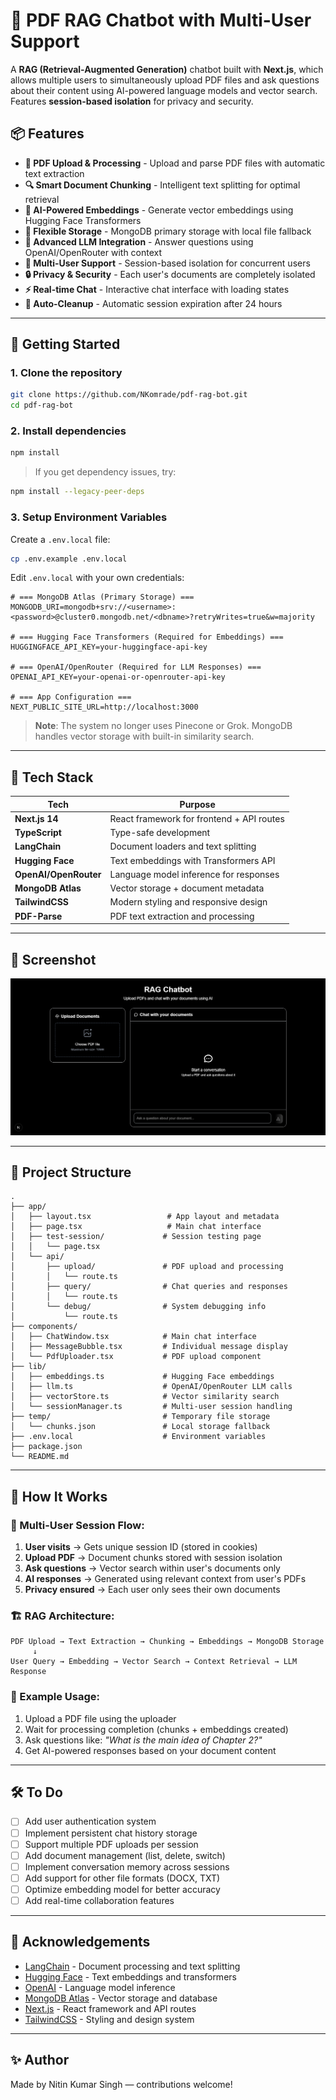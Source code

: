 # 🧠 PDF RAG Chatbot with Multi-User Support

A **RAG (Retrieval-Augmented Generation)** chatbot built with **Next.js**, which allows multiple users to simultaneously upload PDF files and ask questions about their content using AI-powered language models and vector search. Features **session-based isolation** for privacy and security.

## 📦 Features

- **📄 PDF Upload & Processing** - Upload and parse PDF files with automatic text extraction
- **🔍 Smart Document Chunking** - Intelligent text splitting for optimal retrieval
- **🧠 AI-Powered Embeddings** - Generate vector embeddings using Hugging Face Transformers
- **💾 Flexible Storage** - MongoDB primary storage with local file fallback
- **🤖 Advanced LLM Integration** - Answer questions using OpenAI/OpenRouter with context
- **👥 Multi-User Support** - Session-based isolation for concurrent users
- **🔒 Privacy & Security** - Each user's documents are completely isolated
- **⚡ Real-time Chat** - Interactive chat interface with loading states
- **🧹 Auto-Cleanup** - Automatic session expiration after 24 hours

---

## 🚀 Getting Started

### 1. Clone the repository

```bash
git clone https://github.com/NKomrade/pdf-rag-bot.git
cd pdf-rag-bot
```

### 2. Install dependencies

```bash
npm install
```

> If you get dependency issues, try:

```bash
npm install --legacy-peer-deps
```

### 3. Setup Environment Variables

Create a `.env.local` file:

```bash
cp .env.example .env.local
```

Edit `.env.local` with your own credentials:

```env
# === MongoDB Atlas (Primary Storage) ===
MONGODB_URI=mongodb+srv://<username>:<password>@cluster0.mongodb.net/<dbname>?retryWrites=true&w=majority

# === Hugging Face Transformers (Required for Embeddings) ===
HUGGINGFACE_API_KEY=your-huggingface-api-key

# === OpenAI/OpenRouter (Required for LLM Responses) ===
OPENAI_API_KEY=your-openai-or-openrouter-api-key

# === App Configuration ===
NEXT_PUBLIC_SITE_URL=http://localhost:3000
```

> **Note**: The system no longer uses Pinecone or Grok. MongoDB handles vector storage with built-in similarity search.

---

## 🧠 Tech Stack

| Tech             | Purpose                                        |
| ---------------- | ---------------------------------------------- |
| **Next.js 14**   | React framework for frontend + API routes     |
| **TypeScript**   | Type-safe development                         |
| **LangChain**    | Document loaders and text splitting           |
| **Hugging Face** | Text embeddings with Transformers API         |
| **OpenAI/OpenRouter** | Language model inference for responses    |
| **MongoDB Atlas** | Vector storage + document metadata           |
| **TailwindCSS**  | Modern styling and responsive design          |
| **PDF-Parse**    | PDF text extraction and processing           |

---

## 📸 Screenshot

![Rag Bot Preview](/public/ragnarok.png)

---

## 📂 Project Structure

```
.
├── app/
│   ├── layout.tsx                 # App layout and metadata
│   ├── page.tsx                   # Main chat interface
│   ├── test-session/             # Session testing page
│   │   └── page.tsx
│   └── api/
│       ├── upload/               # PDF upload and processing
│       │   └── route.ts
│       ├── query/                # Chat queries and responses
│       │   └── route.ts
│       └── debug/                # System debugging info
│           └── route.ts
├── components/
│   ├── ChatWindow.tsx            # Main chat interface
│   ├── MessageBubble.tsx         # Individual message display
│   └── PdfUploader.tsx           # PDF upload component
├── lib/
│   ├── embeddings.ts             # Hugging Face embeddings
│   ├── llm.ts                    # OpenAI/OpenRouter LLM calls
│   ├── vectorStore.ts            # Vector similarity search
│   └── sessionManager.ts         # Multi-user session handling
├── temp/                         # Temporary file storage
│   └── chunks.json               # Local storage fallback
├── .env.local                    # Environment variables
├── package.json
└── README.md
```

---

## 💬 How It Works

### 🔄 Multi-User Session Flow:
1. **User visits** → Gets unique session ID (stored in cookies)
2. **Upload PDF** → Document chunks stored with session isolation
3. **Ask questions** → Vector search within user's documents only
4. **AI responses** → Generated using relevant context from user's PDFs
5. **Privacy ensured** → Each user only sees their own documents

### 🏗️ RAG Architecture:
```
PDF Upload → Text Extraction → Chunking → Embeddings → MongoDB Storage
     ↓
User Query → Embedding → Vector Search → Context Retrieval → LLM Response
```

### 📱 Example Usage:
1. Upload a PDF file using the uploader
2. Wait for processing completion (chunks + embeddings created)
3. Ask questions like: *"What is the main idea of Chapter 2?"*
4. Get AI-powered responses based on your document content

---

## 🛠 To Do

- [ ] Add user authentication system
- [ ] Implement persistent chat history storage
- [ ] Support multiple PDF uploads per session  
- [ ] Add document management (list, delete, switch)
- [ ] Implement conversation memory across sessions
- [ ] Add support for other file formats (DOCX, TXT)
- [ ] Optimize embedding model for better accuracy
- [ ] Add real-time collaboration features

---

## 🙌 Acknowledgements

* [LangChain](https://www.langchain.com/) - Document processing and text splitting
* [Hugging Face](https://huggingface.co/) - Text embeddings and transformers
* [OpenAI](https://openai.com/) - Language model inference  
* [MongoDB Atlas](https://www.mongodb.com/cloud/atlas) - Vector storage and database
* [Next.js](https://nextjs.org/) - React framework and API routes
* [TailwindCSS](https://tailwindcss.com/) - Styling and design system

---

## ✨ Author

Made by Nitin Kumar Singh — contributions welcome!

